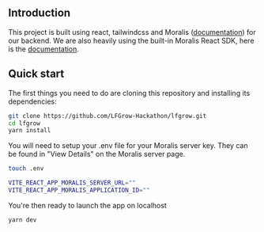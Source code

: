 ## Introduction

This project is built using react, tailwindcss and Moralis ([documentation](https://docs.moralis.io/introduction/readme)) for our backend. 
We are also heavily using the built-in Moralis React SDK, here is the [documentation](https://github.com/MoralisWeb3/react-moralis).

## Quick start

The first things you need to do are cloning this repository and installing its
dependencies:

```sh
git clone https://github.com/LFGrow-Hackathon/lfgrow.git
cd lfgrow
yarn install
```

You will need to setup your .env file for your Moralis server key. 
They can be found in "View Details" on the Moralis server page. 

```sh
touch .env 

VITE_REACT_APP_MORALIS_SERVER_URL=""
VITE_REACT_APP_MORALIS_APPLICATION_ID=""
```

You're then ready to launch the app on localhost

```sh
yarn dev
```

